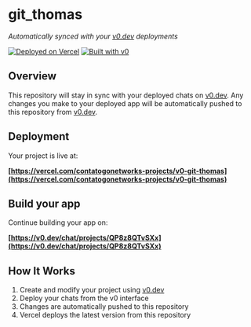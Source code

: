 # git_thomas

*Automatically synced with your [v0.dev](https://v0.dev) deployments*

[![Deployed on Vercel](https://img.shields.io/badge/Deployed%20on-Vercel-black?style=for-the-badge&logo=vercel)](https://vercel.com/contatogonetworks-projects/v0-git-thomas)
[![Built with v0](https://img.shields.io/badge/Built%20with-v0.dev-black?style=for-the-badge)](https://v0.dev/chat/projects/QP8z8QTvSXx)

## Overview

This repository will stay in sync with your deployed chats on [v0.dev](https://v0.dev).
Any changes you make to your deployed app will be automatically pushed to this repository from [v0.dev](https://v0.dev).

## Deployment

Your project is live at:

**[https://vercel.com/contatogonetworks-projects/v0-git-thomas](https://vercel.com/contatogonetworks-projects/v0-git-thomas)**

## Build your app

Continue building your app on:

**[https://v0.dev/chat/projects/QP8z8QTvSXx](https://v0.dev/chat/projects/QP8z8QTvSXx)**

## How It Works

1. Create and modify your project using [v0.dev](https://v0.dev)
2. Deploy your chats from the v0 interface
3. Changes are automatically pushed to this repository
4. Vercel deploys the latest version from this repository